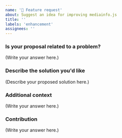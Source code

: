 ```yaml
---
name: '🚀 Feature request'
about: Suggest an idea for improving mediainfo.js
title: ''
labels: 'enhancement'
assignees: ''
---
```


### Is your proposal related to a problem?

<!--
  Provide a clear and concise description of what the problem is.
  For example, "I'm always frustrated when..."
-->

(Write your answer here.)

### Describe the solution you'd like

<!--
  Provide a clear and concise description of what you want to happen.
-->

(Describe your proposed solution here.)

### Additional context

<!--
  Is there anything else you can add about the proposal?
  You might want to link to related issues here, if you haven't already.
-->

(Write your answer here.)

### Contribution

<!--
  Are you able to create a PR for this?
-->

(Write your answer here.)
